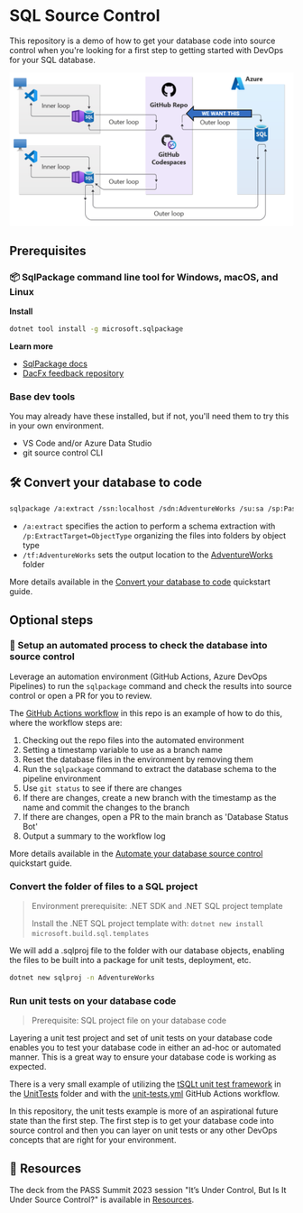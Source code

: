 # SQL Source Control

This repository is a demo of how to get your database code into source control when you're looking for a first step to getting started with DevOps for your SQL database.

![DevOps context](Images/devops-context.png)

## Prerequisites

### 📦 SqlPackage command line tool for Windows, macOS, and Linux

**Install**

```bash
dotnet tool install -g microsoft.sqlpackage
```

**Learn more**

- [SqlPackage docs](https://aka.ms/sqlpackage-ref)
- [DacFx feedback repository](https://github.com/microsoft/dacfx)

### Base dev tools

You may already have these installed, but if not, you'll need them to try this in your own environment.

- VS Code and/or Azure Data Studio
- git source control CLI

## 🛠️ Convert your database to code

```bash
sqlpackage /a:extract /ssn:localhost /sdn:AdventureWorks /su:sa /sp:Passw0rd /stsc:true /tf:AdventureWorks /p:ExtractTarget=ObjectType
```

- `/a:extract` specifies the action to perform a schema extraction with `/p:ExtractTarget=ObjectType` organizing the files into folders by object type
- `/tf:AdventureWorks` sets the output location to the [AdventureWorks](AdventureWorks) folder

More details available in the [Convert your database to code](Tutorial/convert-your-database-to-code.md) quickstart guide.

## Optional steps

### 🤖 Setup an automated process to check the database into source control

Leverage an automation environment (GitHub Actions, Azure DevOps Pipelines) to run the `sqlpackage` command and check the results into source control or open a PR for you to review.

The [GitHub Actions workflow](.github/workflows/database-pr.yml) in this repo is an example of how to do this, where the workflow steps are:

1. Checking out the repo files into the automated environment
2. Setting a timestamp variable to use as a branch name
3. Reset the database files in the environment by removing them
4. Run the `sqlpackage` command to extract the database schema to the pipeline environment
5. Use `git status` to see if there are changes
6. If there are changes, create a new branch with the timestamp as the name and commit the changes to the branch
7. If there are changes, open a PR to the main branch as 'Database Status Bot'
8. Output a summary to the workflow log

More details available in the [Automate your database source control](Tutorial/automate-your-database-source-control.md) quickstart guide.

### Convert the folder of files to a SQL project


> Environment prerequisite: .NET SDK and .NET SQL project template
>
> Install the .NET SQL project template with: `dotnet new install microsoft.build.sql.templates`

We will add a .sqlproj file to the folder with our database objects, enabling the files to be built into a package for unit tests, deployment, etc.

```bash
dotnet new sqlproj -n AdventureWorks
```

### Run unit tests on your database code

> Prerequisite: SQL project file on your database code

Layering a unit test project and set of unit tests on your database code enables you to test your database code in either an ad-hoc or automated manner.  This is a great way to ensure your database code is working as expected.

There is a very small example of utilizing the [tSQLt unit test framework](https://tsqlt.org/) in the [UnitTests](UnitTests) folder and with the [unit-tests.yml](.github/workflows/unit-tests.yml) GitHub Actions workflow.

In this repository, the unit tests example is more of an aspirational future state than the first step.  The first step is to get your database code into source control and then you can layer on unit tests or any other DevOps concepts that are right for your environment.


## 📗 Resources

The deck from the PASS Summit 2023 session "It’s Under Control, But Is It Under Source Control?​" is available in [Resources](Resources/UnderControlSourceControl.pdf).